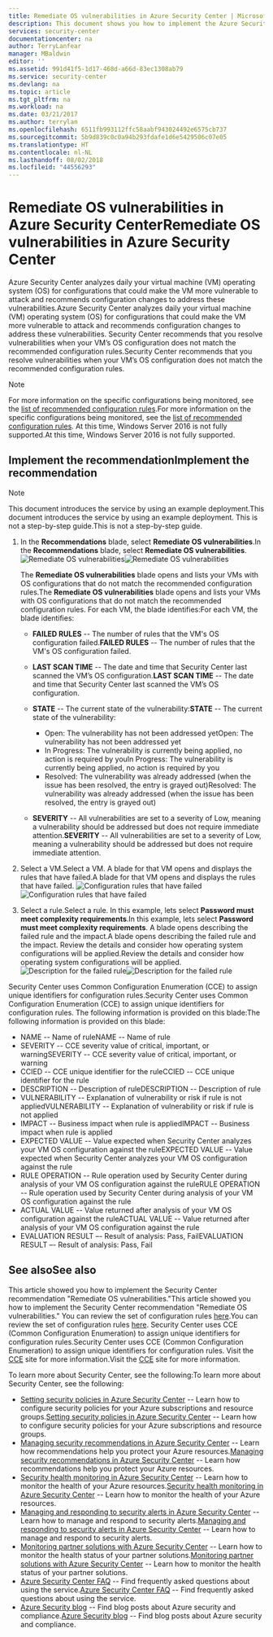 ```yaml
---
title: Remediate OS vulnerabilities in Azure Security Center | Microsoft Docs
description: This document shows you how to implement the Azure Security Center recommendation **Remediate OS vulnerabilities**.
services: security-center
documentationcenter: na
author: TerryLanfear
manager: MBaldwin
editor: ''
ms.assetid: 991d41f5-1d17-468d-a66d-83ec1308ab79
ms.service: security-center
ms.devlang: na
ms.topic: article
ms.tgt_pltfrm: na
ms.workload: na
ms.date: 03/21/2017
ms.author: terrylan
ms.openlocfilehash: 6511fb993112ffc58aabf943024492e6575cb737
ms.sourcegitcommit: 5b9d839c0c0a94b293fdafe1d6e5429506c07e05
ms.translationtype: HT
ms.contentlocale: nl-NL
ms.lasthandoff: 08/02/2018
ms.locfileid: "44556293"
---
```

# <a name="remediate-os-vulnerabilities-in-azure-security-center"></a><span data-ttu-id="91a3c-103">Remediate OS vulnerabilities in Azure Security Center</span><span class="sxs-lookup"><span data-stu-id="91a3c-103">Remediate OS vulnerabilities in Azure Security Center</span></span>
<span data-ttu-id="91a3c-104">Azure Security Center analyzes daily your virtual machine (VM) operating system (OS) for configurations that could make the VM more vulnerable to attack and recommends configuration changes to address these vulnerabilities.</span><span class="sxs-lookup"><span data-stu-id="91a3c-104">Azure Security Center analyzes daily your virtual machine (VM) operating system (OS) for configurations that could make the VM more vulnerable to attack and recommends configuration changes to address these vulnerabilities.</span></span> <span data-ttu-id="91a3c-105">Security Center recommends that you resolve vulnerabilities when your VM’s OS configuration does not match the recommended configuration rules.</span><span class="sxs-lookup"><span data-stu-id="91a3c-105">Security Center recommends that you resolve vulnerabilities when your VM’s OS configuration does not match the recommended configuration rules.</span></span>

> [!NOTE]
> <span data-ttu-id="91a3c-106">For more information on the specific configurations being monitored, see the [list of recommended configuration rules](https://gallery.technet.microsoft.com/Azure-Security-Center-a789e335).</span><span class="sxs-lookup"><span data-stu-id="91a3c-106">For more information on the specific configurations being monitored, see the [list of recommended configuration rules](https://gallery.technet.microsoft.com/Azure-Security-Center-a789e335).</span></span> <span data-ttu-id="91a3c-107">At this time, Windows Server 2016 is not fully supported.</span><span class="sxs-lookup"><span data-stu-id="91a3c-107">At this time, Windows Server 2016 is not fully supported.</span></span>
>
>

## <a name="implement-the-recommendation"></a><span data-ttu-id="91a3c-108">Implement the recommendation</span><span class="sxs-lookup"><span data-stu-id="91a3c-108">Implement the recommendation</span></span>

> [!NOTE]
> <span data-ttu-id="91a3c-109">This document introduces the service by using an example deployment.</span><span class="sxs-lookup"><span data-stu-id="91a3c-109">This document introduces the service by using an example deployment.</span></span>  <span data-ttu-id="91a3c-110">This is not a step-by-step guide.</span><span class="sxs-lookup"><span data-stu-id="91a3c-110">This is not a step-by-step guide.</span></span>
>
>

1. <span data-ttu-id="91a3c-111">In the **Recommendations** blade, select **Remediate OS vulnerabilities**.</span><span class="sxs-lookup"><span data-stu-id="91a3c-111">In the **Recommendations** blade, select **Remediate OS vulnerabilities**.</span></span>
   <span data-ttu-id="91a3c-112">![Remediate OS vulnerabilities][1]</span><span class="sxs-lookup"><span data-stu-id="91a3c-112">![Remediate OS vulnerabilities][1]</span></span>

    <span data-ttu-id="91a3c-113">The **Remediate OS vulnerabilities** blade opens and lists your VMs with OS configurations that do not match the recommended configuration rules.</span><span class="sxs-lookup"><span data-stu-id="91a3c-113">The **Remediate OS vulnerabilities** blade opens and lists your VMs with OS configurations that do not match the recommended configuration rules.</span></span>  <span data-ttu-id="91a3c-114">For each VM, the blade identifies:</span><span class="sxs-lookup"><span data-stu-id="91a3c-114">For each VM, the blade identifies:</span></span>

   * <span data-ttu-id="91a3c-115">**FAILED RULES** -- The number of rules that the VM's OS configuration failed.</span><span class="sxs-lookup"><span data-stu-id="91a3c-115">**FAILED RULES** -- The number of rules that the VM's OS configuration failed.</span></span>
   * <span data-ttu-id="91a3c-116">**LAST SCAN TIME** -- The date and time that Security Center last scanned the VM’s OS configuration.</span><span class="sxs-lookup"><span data-stu-id="91a3c-116">**LAST SCAN TIME** -- The date and time that Security Center last scanned the VM’s OS configuration.</span></span>
   * <span data-ttu-id="91a3c-117">**STATE** -- The current state of the vulnerability:</span><span class="sxs-lookup"><span data-stu-id="91a3c-117">**STATE** -- The current state of the vulnerability:</span></span>

     * <span data-ttu-id="91a3c-118">Open: The vulnerability has not been addressed yet</span><span class="sxs-lookup"><span data-stu-id="91a3c-118">Open: The vulnerability has not been addressed yet</span></span>
     * <span data-ttu-id="91a3c-119">In Progress: The vulnerability is currently being applied, no action is required by you</span><span class="sxs-lookup"><span data-stu-id="91a3c-119">In Progress: The vulnerability is currently being applied, no action is required by you</span></span>
     * <span data-ttu-id="91a3c-120">Resolved: The vulnerability was already addressed (when the issue has been resolved, the entry is grayed out)</span><span class="sxs-lookup"><span data-stu-id="91a3c-120">Resolved: The vulnerability was already addressed (when the issue has been resolved, the entry is grayed out)</span></span>
   * <span data-ttu-id="91a3c-121">**SEVERITY** -- All vulnerabilities are set to a severity of Low, meaning a vulnerability should be addressed but does not require immediate attention.</span><span class="sxs-lookup"><span data-stu-id="91a3c-121">**SEVERITY** -- All vulnerabilities are set to a severity of Low, meaning a vulnerability should be addressed but does not require immediate attention.</span></span>

2. <span data-ttu-id="91a3c-122">Select a VM.</span><span class="sxs-lookup"><span data-stu-id="91a3c-122">Select a VM.</span></span> <span data-ttu-id="91a3c-123">A blade for that VM opens and displays the rules that have failed.</span><span class="sxs-lookup"><span data-stu-id="91a3c-123">A blade for that VM opens and displays the rules that have failed.</span></span>
   <span data-ttu-id="91a3c-124">![Configuration rules that have failed][2]</span><span class="sxs-lookup"><span data-stu-id="91a3c-124">![Configuration rules that have failed][2]</span></span>

3. <span data-ttu-id="91a3c-125">Select a rule.</span><span class="sxs-lookup"><span data-stu-id="91a3c-125">Select a rule.</span></span> <span data-ttu-id="91a3c-126">In this example, lets select **Password must meet complexity requirements**.</span><span class="sxs-lookup"><span data-stu-id="91a3c-126">In this example, lets select **Password must meet complexity requirements**.</span></span> <span data-ttu-id="91a3c-127">A blade opens describing the failed rule and the impact.</span><span class="sxs-lookup"><span data-stu-id="91a3c-127">A blade opens describing the failed rule and the impact.</span></span> <span data-ttu-id="91a3c-128">Review the details and consider how operating system configurations will be applied.</span><span class="sxs-lookup"><span data-stu-id="91a3c-128">Review the details and consider how operating system configurations will be applied.</span></span>
  <span data-ttu-id="91a3c-129">![Description for the failed rule][3]</span><span class="sxs-lookup"><span data-stu-id="91a3c-129">![Description for the failed rule][3]</span></span>

  <span data-ttu-id="91a3c-130">Security Center uses Common Configuration Enumeration (CCE) to assign unique identifiers for configuration rules.</span><span class="sxs-lookup"><span data-stu-id="91a3c-130">Security Center uses Common Configuration Enumeration (CCE) to assign unique identifiers for configuration rules.</span></span> <span data-ttu-id="91a3c-131">The following information is provided on this blade:</span><span class="sxs-lookup"><span data-stu-id="91a3c-131">The following information is provided on this blade:</span></span>

  - <span data-ttu-id="91a3c-132">NAME -- Name of rule</span><span class="sxs-lookup"><span data-stu-id="91a3c-132">NAME -- Name of rule</span></span>
  - <span data-ttu-id="91a3c-133">SEVERITY -- CCE severity value of critical, important, or warning</span><span class="sxs-lookup"><span data-stu-id="91a3c-133">SEVERITY -- CCE severity value of critical, important, or warning</span></span>
  - <span data-ttu-id="91a3c-134">CCIED -- CCE unique identifier for the rule</span><span class="sxs-lookup"><span data-stu-id="91a3c-134">CCIED -- CCE unique identifier for the rule</span></span>
  - <span data-ttu-id="91a3c-135">DESCRIPTION -- Description of rule</span><span class="sxs-lookup"><span data-stu-id="91a3c-135">DESCRIPTION -- Description of rule</span></span>
  - <span data-ttu-id="91a3c-136">VULNERABILITY -- Explanation of vulnerability or risk if rule is not applied</span><span class="sxs-lookup"><span data-stu-id="91a3c-136">VULNERABILITY -- Explanation of vulnerability or risk if rule is not applied</span></span>
  - <span data-ttu-id="91a3c-137">IMPACT -- Business impact when rule is applied</span><span class="sxs-lookup"><span data-stu-id="91a3c-137">IMPACT -- Business impact when rule is applied</span></span>
  - <span data-ttu-id="91a3c-138">EXPECTED VALUE -- Value expected when Security Center analyzes your VM OS configuration against the rule</span><span class="sxs-lookup"><span data-stu-id="91a3c-138">EXPECTED VALUE -- Value expected when Security Center analyzes your VM OS configuration against the rule</span></span>
  - <span data-ttu-id="91a3c-139">RULE OPERATION -- Rule operation used by Security Center during analysis of your VM OS configuration against the rule</span><span class="sxs-lookup"><span data-stu-id="91a3c-139">RULE OPERATION -- Rule operation used by Security Center during analysis of your VM OS configuration against the rule</span></span>
  - <span data-ttu-id="91a3c-140">ACTUAL VALUE -- Value returned after analysis of your VM OS configuration against the rule</span><span class="sxs-lookup"><span data-stu-id="91a3c-140">ACTUAL VALUE -- Value returned after analysis of your VM OS configuration against the rule</span></span>
  - <span data-ttu-id="91a3c-141">EVALUATION RESULT –- Result of analysis: Pass, Fail</span><span class="sxs-lookup"><span data-stu-id="91a3c-141">EVALUATION RESULT –- Result of analysis: Pass, Fail</span></span>

## <a name="see-also"></a><span data-ttu-id="91a3c-142">See also</span><span class="sxs-lookup"><span data-stu-id="91a3c-142">See also</span></span>
<span data-ttu-id="91a3c-143">This article showed you how to implement the Security Center recommendation "Remediate OS vulnerabilities."</span><span class="sxs-lookup"><span data-stu-id="91a3c-143">This article showed you how to implement the Security Center recommendation "Remediate OS vulnerabilities."</span></span> <span data-ttu-id="91a3c-144">You can review the set of configuration rules [here](https://gallery.technet.microsoft.com/Azure-Security-Center-a789e335).</span><span class="sxs-lookup"><span data-stu-id="91a3c-144">You can review the set of configuration rules [here](https://gallery.technet.microsoft.com/Azure-Security-Center-a789e335).</span></span> <span data-ttu-id="91a3c-145">Security Center uses CCE (Common Configuration Enumeration) to assign unique identifiers for configuration rules.</span><span class="sxs-lookup"><span data-stu-id="91a3c-145">Security Center uses CCE (Common Configuration Enumeration) to assign unique identifiers for configuration rules.</span></span> <span data-ttu-id="91a3c-146">Visit the [CCE](https://nvd.nist.gov/cce/index.cfm) site for more information.</span><span class="sxs-lookup"><span data-stu-id="91a3c-146">Visit the [CCE](https://nvd.nist.gov/cce/index.cfm) site for more information.</span></span>

<span data-ttu-id="91a3c-147">To learn more about Security Center, see the following:</span><span class="sxs-lookup"><span data-stu-id="91a3c-147">To learn more about Security Center, see the following:</span></span>

* <span data-ttu-id="91a3c-148">[Setting security policies in Azure Security Center](security-center-policies.md) -- Learn how to configure security policies for your Azure subscriptions and resource groups.</span><span class="sxs-lookup"><span data-stu-id="91a3c-148">[Setting security policies in Azure Security Center](security-center-policies.md) -- Learn how to configure security policies for your Azure subscriptions and resource groups.</span></span>
* <span data-ttu-id="91a3c-149">[Managing security recommendations in Azure Security Center](security-center-recommendations.md) -- Learn how recommendations help you protect your Azure resources.</span><span class="sxs-lookup"><span data-stu-id="91a3c-149">[Managing security recommendations in Azure Security Center](security-center-recommendations.md) -- Learn how recommendations help you protect your Azure resources.</span></span>
* <span data-ttu-id="91a3c-150">[Security health monitoring in Azure Security Center](security-center-monitoring.md) -- Learn how to monitor the health of your Azure resources.</span><span class="sxs-lookup"><span data-stu-id="91a3c-150">[Security health monitoring in Azure Security Center](security-center-monitoring.md) -- Learn how to monitor the health of your Azure resources.</span></span>
* <span data-ttu-id="91a3c-151">[Managing and responding to security alerts in Azure Security Center](security-center-managing-and-responding-alerts.md) -- Learn how to manage and respond to security alerts.</span><span class="sxs-lookup"><span data-stu-id="91a3c-151">[Managing and responding to security alerts in Azure Security Center](security-center-managing-and-responding-alerts.md) -- Learn how to manage and respond to security alerts.</span></span>
* <span data-ttu-id="91a3c-152">[Monitoring partner solutions with Azure Security Center](security-center-partner-solutions.md) -- Learn how to monitor the health status of your partner solutions.</span><span class="sxs-lookup"><span data-stu-id="91a3c-152">[Monitoring partner solutions with Azure Security Center](security-center-partner-solutions.md) -- Learn how to monitor the health status of your partner solutions.</span></span>
* <span data-ttu-id="91a3c-153">[Azure Security Center FAQ](security-center-faq.md) -- Find frequently asked questions about using the service.</span><span class="sxs-lookup"><span data-stu-id="91a3c-153">[Azure Security Center FAQ](security-center-faq.md) -- Find frequently asked questions about using the service.</span></span>
* <span data-ttu-id="91a3c-154">[Azure Security blog](http://blogs.msdn.com/b/azuresecurity/) -- Find blog posts about Azure security and compliance.</span><span class="sxs-lookup"><span data-stu-id="91a3c-154">[Azure Security blog](http://blogs.msdn.com/b/azuresecurity/) -- Find blog posts about Azure security and compliance.</span></span>

<!--Image references-->
[1]: https://docstestmedia1.blob.core.windows.net/azure-media/articles/security-center/media/security-center-remediate-os-vulnerabilities/recommendation.png
[2]:https://docstestmedia1.blob.core.windows.net/azure-media/articles/security-center/media/security-center-remediate-os-vulnerabilities/vm-remediate-os-vulnerabilities.png
[3]: https://docstestmedia1.blob.core.windows.net/azure-media/articles/security-center/media/security-center-remediate-os-vulnerabilities/vulnerability-details.png



